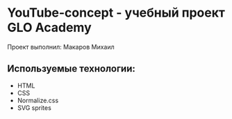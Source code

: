 # YouTube-concept - учебный проект GLO Academy
Проект выполнил: Макаров Михаил
## Используемые технологии:
- HTML
- CSS
- Normalize.css
- SVG sprites
